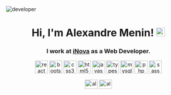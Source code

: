 <img src="https://alexmeninf.github.io/me/img/developer-img.jpg" alt="developer">

<h1 align="center">Hi, I'm Alexandre Menin! <img src="https://alexmeninf.github.io/me/img/foursquare-check-in.svg" height="24" width="24" alt="verified"></h1>
<h3 align="center">I work at <a href="https://inovany.com.br" target="_blank">iNova</a> as a Web Developer.</h3>

<p align="center">
  <img src="https://konpa.github.io/devicon/devicon.git/icons/react/react-original-wordmark.svg"
    alt="react" width="35" height="35" /> <img
    src="https://konpa.github.io/devicon/devicon.git/icons/bootstrap/bootstrap-plain.svg" alt="bootstrap" width="35"
    height="35" /> 
    <img src="https://konpa.github.io/devicon/devicon.git/icons/css3/css3-original-wordmark.svg"
    alt="css3" width="35" height="35" /> <img
    src="https://konpa.github.io/devicon/devicon.git/icons/html5/html5-original-wordmark.svg" alt="html5" width="35"
    height="35" /> 
    <img src="https://konpa.github.io/devicon/devicon.git/icons/javascript/javascript-original.svg"
    alt="javascript" width="35" height="35" /> <img
    src="https://konpa.github.io/devicon/devicon.git/icons/typescript/typescript-original.svg" alt="typescript"
    width="35" height="35" /> 
    <img
    src="https://konpa.github.io/devicon/devicon.git/icons/mysql/mysql-original-wordmark.svg" alt="mysql" width="35"
    height="35" /> 
    <img src="https://konpa.github.io/devicon/devicon.git/icons/php/php-original.svg" alt="php"
    width="35" height="35" /> <img src="https://konpa.github.io/devicon/devicon.git/icons/sass/sass-original.svg"
    alt="sass" width="35" height="35" /></p>
<p align="center">
  <a href="https://fb.com/alexmeninf" target="_blank"><img align="center"
      src="https://cdn.jsdelivr.net/npm/simple-icons@3.0.1/icons/facebook.svg" alt="alexmeninf" height="25"
      width="35" /></a>
  <a href="https://instagram.com/alex.menin" target="_blank"><img align="center"
      src="https://cdn.jsdelivr.net/npm/simple-icons@3.0.1/icons/instagram.svg" alt="alex.menin" height="25"
      width="35" /></a>
</p>
